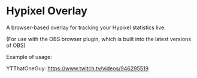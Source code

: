# Hypixel Overlay

A browser-based overlay for tracking your Hypixel statistics live.

(For use with the OBS browser plugin, which is built into the latest versions of OBS)

Example of usage:

YTThatOneGuy: https://www.twitch.tv/videos/946295519
